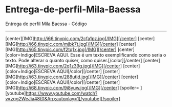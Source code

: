 # Entrega-de-perfil-Mila-Baessa
Entrega de perfil Mila Baessa - Código

-------------------------------------------

[center][IMG]http://i66.tinypic.com/2cfa1pz.jpg[/IMG][/center]
[center][IMG]http://i66.tinypic.com/mjbk7t.jpg[/IMG][/center]
[center][IMG]http://i65.tinypic.com/f2tq1x.jpg[/IMG][/center]
[center][color=Indigo]ESCREVA AQUI. Esse é um texto exemplificando como seria o texto. Pode alterar o quanto quiser, como quiser.[/color][/center]
[center][IMG]http://i63.tinypic.com/2q1z39g.jpg[/IMG][/center]
[center][color=Indigo]ESCREVA AQUI[/color][/center]
[center][IMG]http://i63.tinypic.com/288utld.jpg[/IMG][/center]
[center][color=Indigo]ESCREVA AQUI[/color][/center]
[center][IMG]http://i68.tinypic.com/9i8yuw.jpg[/IMG][/center]
[spoiler= ][youtube]https://www.youtube.com/watch?v=zqg2WeJia48(0&Arp;autoplay=1[/youtube][/spoiler] 
